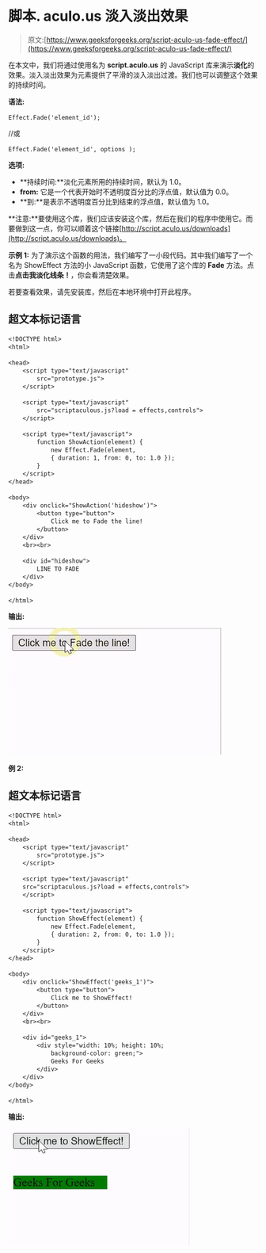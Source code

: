 # 脚本. aculo.us 淡入淡出效果

> 原文:[https://www.geeksforgeeks.org/script-aculo-us-fade-effect/](https://www.geeksforgeeks.org/script-aculo-us-fade-effect/)

在本文中，我们将通过使用名为 **script.aculo.us** 的 JavaScript 库来演示**淡化**的效果。淡入淡出效果为元素提供了平滑的淡入淡出过渡。我们也可以调整这个效果的持续时间。

**语法:**

```
Effect.Fade('element_id');
```

//或

```
Effect.Fade('element_id', options );
```

**选项:**

*   **持续时间:**淡化元素所用的持续时间，默认为 1.0。
*   **from:** 它是一个代表开始时不透明度百分比的浮点值，默认值为 0.0。
*   **到:**是表示不透明度百分比到结束的浮点值，默认值为 1.0。

**注意:**要使用这个库，我们应该安装这个库，然后在我们的程序中使用它。而要做到这一点，你可以顺着这个链接[http://script.aculo.us/downloads](http://script.aculo.us/downloads)。

**示例 1:** 为了演示这个函数的用法，我们编写了一小段代码。其中我们编写了一个名为 ShowEffect 方法的小 JavaScript 函数，它使用了这个库的 **Fade** 方法。点击**点击我淡化线条！**，你会看清楚效果。

若要查看效果，请先安装库，然后在本地环境中打开此程序。

## 超文本标记语言

```
<!DOCTYPE html>
<html>

<head>
    <script type="text/javascript" 
        src="prototype.js">
    </script>

    <script type="text/javascript" 
        src="scriptaculous.js?load = effects,controls">
    </script>

    <script type="text/javascript">
        function ShowAction(element) {
            new Effect.Fade(element, 
            { duration: 1, from: 0, to: 1.0 });
        }
    </script>
</head>

<body>
    <div onclick="ShowAction('hideshow')">
        <button type="button">
            Click me to Fade the line!
        </button>
    </div>
    <br><br>

    <div id="hideshow">
        LINE TO FADE
    </div>
</body>

</html>
```

**输出:**

![](img/cecfdc4c4bed22053a9bfe4b0d734d66.png)

**例 2:**

## 超文本标记语言

```
<!DOCTYPE html>
<html>

<head>
    <script type="text/javascript" 
        src="prototype.js">
    </script>

    <script type="text/javascript" 
    src="scriptaculous.js?load = effects,controls">
    </script>

    <script type="text/javascript">
        function ShowEffect(element) {
            new Effect.Fade(element, 
            { duration: 2, from: 0, to: 1.0 });
        }
    </script>
</head>

<body>
    <div onclick="ShowEffect('geeks_1')">
        <button type="button">
            Click me to ShowEffect!
        </button>
    </div>
    <br><br>

    <div id="geeks_1">
        <div style="width: 10%; height: 10%; 
            background-color: green;">
            Geeks For Geeks
        </div>
    </div>
</body>

</html>
```

**输出:**

![](img/d772d0828021408fd45ae322d8dffb19.png)